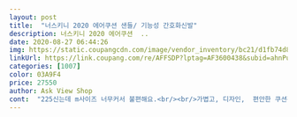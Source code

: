 ```yaml
---
layout: post 
title:  "너스키니 2020 에어쿠션 샌들/ 기능성 간호화신발" 
description: 너스키니 2020 에어쿠션  ..
date: 2020-08-27 06:44:26 
img: https://static.coupangcdn.com/image/vendor_inventory/bc21/d1fb74d8a1be3c9d6009b75685e13f76bad255c336ae791ab55a93a838d6.jpg 
linkUrl: https://link.coupang.com/re/AFFSDP?lptag=AF3600438&subid=ahnPublicAsk&pageKey=1280780052&itemId=2288797244&vendorItemId=70303536629&traceid=V0-113-ae8d8873b2102a13 
categories: [1007] 
color: 03A9F4 
price: 27550 
author: Ask View Shop 
cont:  "225신는데 m사이즈 너무커서 불편해요.<br/><br/>가볍고, 디자인,  편안한 쿠션감함 모두좋아요,  다만 사이즈가 생각보다 커요,  발볼 넓은사람들에게 더 좋은거같아요,<br/>같이 동봉해 주신 깔창까지 까니 엄청 푹신합니다.<br/> 평소 235<br/> -240을 신어서 L을 시켰는데 커서 M으로 다시 시켰습니다.<br/> 사실때 참고하세요.<br/> 여름은 약간 더울수도 있는데 푹신함이 모든걸 상쇄시킵니다.<br/><br/>사이즈를 잘못 주문했네요 ㅜㅜ<br/>" 
---
```

